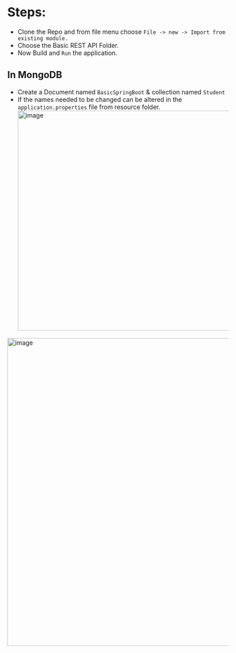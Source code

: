 # Steps:
 - Clone the Repo and from file menu choose `File -> new -> Import from existing module. `
 - Choose the Basic REST API Folder.
 - Now Build and `Run` the application.


## In MongoDB
  - Create a Document named ` BasicSpringBoot ` & collection named ` Student `
  - If the names needed to be changed can be altered in the `application.properties` file from resource folder.
     <img width="500" alt="image" src="https://user-images.githubusercontent.com/72887609/214428302-db4b293a-710f-4624-b834-4c5408b61012.png">


<img width="700" alt="image" src="https://user-images.githubusercontent.com/72887609/214174026-fe1a6070-4542-4e43-b72b-bfac48238a67.png">
